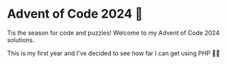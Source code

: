 # Advent of Code 2024 🎄

Tis the season for code and puzzles! Welcome to my Advent of Code 2024 solutions. 

This is my first year and I've decided to see how far I can get using PHP 🎅✨
